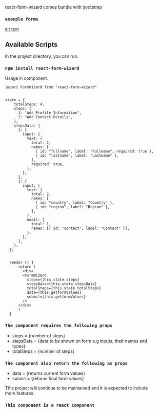 
react-form-wizard comes bundle with bootstrap 


### `example forms`
[alt text](https://github.com/philipappiah/react-form-wizard/master/public/img/image_1.png)

## Available Scripts

In the project directory, you can run:

### `npm install react-form-wizard`

Usage in component.<br />


```
import FormWizard from "react-form-wizard" 


state = {
    totalSteps: 4,
    steps: {
      1: "Add Profile Information",
      2: "Add Contact Details",
    },
    stepsData: {
      1: {
        input: {
          text: {
            total: 2,
            names: [
              { id: "fullname", label: "Fullname", required: true },
              { id: "lastname", label: "Lastname" },
            ],
            required: true,
          },
        },
      },
      2: {
        input: {
          text: {
            total: 2,
            names: [
              { id: "country", label: "Country" },
              { id: "region", label: "Region" },
            ],
          },
          email: {
            total: 1,
            names: [{ id: "contact", label: "Contact" }],
          },
        },
      },
    },
  };


  render () {
      return (
        <div>
        <FormWizard
          steps={this.state.steps}
          stepsData={this.state.stepsData}
          totalSteps={this.state.totalSteps}
          data={this.getformValues}
          submit={this.getformValues}
        />
      </div>
      )
  }
```




###  `The component requires the following props` <br />
 - steps = {number of steps}
 - stepsData = {data to be shown on form e.g inputs, their names and types} 
 - totalSteps = {number of steps} 
 



### `The component also return the following as props` <br />
 - data = {returns current form values}
 - submit = {returns final form values} 

 




This project will continue to be maintained and it is expected to include more features.<br />


### `This component is a react component`

